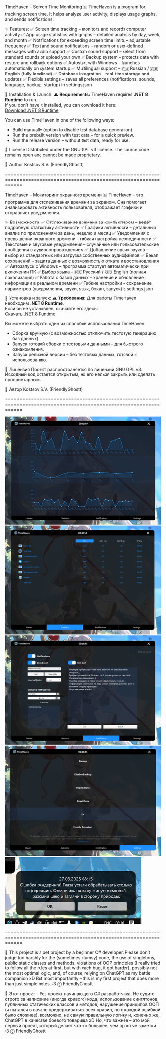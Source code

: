 TimeHaven – Screen Time Monitoring
📊 TimeHaven is a program for tracking screen time. It helps analyze user activity, displays usage graphs, and sends notifications.

✨ Features:
✅ Screen time tracking – monitors and records computer activity
✅ App usage statistics with graphs – detailed analysis by day, week, and month
✅ Notifications for exceeding screen time limits – adjustable frequency
✅ Text and sound notifications – random or user-defined messages with audio support
✅ Custom sound support – select from standard sounds or upload your own
✅ Backup system – protects data with restore and rollback options
✅ Autostart with Windows – launches automatically on system startup
✅ Multilingual support – 🇷🇺 Russian / 🇬🇧 English (fully localized)
✅ Database integration – real-time storage and updates
✅ Flexible settings – saves all preferences (notifications, sounds, language, backup, startup) in settings.json

🚀 Installation & Launch:
⚠️ **Requirements:** TimeHaven requires **.NET 8 Runtime** to run.  
If you don’t have it installed, you can download it here:  
[Download .NET 8 Runtime](https://dotnet.microsoft.com/en-us/download/dotnet/8.0)

You can use TimeHaven in one of the following ways:

* Build manually (option to disable test database generation).
* Run the prebuilt version with test data – for a quick preview.
* Run the release version – without test data, ready for use.

📜 License
Distributed under the GNU GPL v3 license. The source code remains open and cannot be made proprietary.

👤 Author
Kostsov S.V. (FriendlyGhostt)


==================================================================================================================


TimeHaven – Мониторинг экранного времени
📊 TimeHaven – это программа для отслеживания времени за экраном. Она помогает анализировать активность пользователя, отображает графики и отправляет уведомления.

✨ Возможности:
✅ Отслеживание времени за компьютером – ведёт подробную статистику активности
✅ Графики активности – детальный анализ по приложениям за день, неделю и месяц
✅ Уведомления о превышении экранного времени – гибкая настройка периодичности
✅ Текстовые и звуковые уведомления – случайные или пользовательские сообщения с аудиосопровождением
✅ Добавление своих звуков – выбор из стандартных или загрузка собственных аудиофайлов
✅ Бэкап сохранений – защита данных с возможностью отката и восстановления
✅ Автозапуск с Windows – программа стартует автоматически при включении ПК
✅ Выбор языка – 🇷🇺 Русский / 🇬🇧 English (полная локализация)
✅ Работа с базой данных – хранение и обновление информации в реальном времени
✅ Гибкие настройки – сохранение параметров (уведомления, звуки, язык, бэкап, запуск) в settings.json

🚀 Установка и запуск:
⚠️ **Требования:** Для работы TimeHaven необходим **.NET 8 Runtime**.  
Если он не установлен, скачайте его здесь:  
[Скачать .NET 8 Runtime](https://dotnet.microsoft.com/en-us/download/dotnet/8.0)

Вы можете выбрать один из способов использования TimeHaven:

* Сборка вручную (с возможностью отключить тестовую генерацию баз данных).
* Запуск готовой сборки с тестовыми данными – для быстрого ознакомления.
* Запуск релизной версии – без тестовых данных, готовой к использованию.

📜 Лицензия
Проект распространяется по лицензии GNU GPL v3. Исходный код остается открытым, но его нельзя закрыть или сделать проприетарным.

👤 Автор
Kostsov S.V. (FriendlyGhostt)


==================================================================================================================


![FirstPage TimeHaven](screenshots/timehaven1.png)
![SecondPage TimeHaven](screenshots/timehaven2.png)
![ThirdPage TimeHaven](screenshots/timehaven3.png)
![FourthPage TimeHaven](screenshots/timehaven4.png)
![Notification TimeHaven](screenshots/timehaven5.png)


==================================================================================================================


📝 This project is a pet project by a beginner C# developer.
Please don’t judge too harshly for the (sometimes clumsy) code, the use of singletons, public static classes and methods, violations of OOP principles (I really tried to follow all the rules at first, but with each bug, it got harder), possibly not the most optimal logic, and, of course, relying on ChatGPT as my battle companion xD
But most importantly – this is my first project that does more than just simple notes. :3
ⓒ FriendlyGhostt

📝 Этот проект – Pet-проект начинающего C# разработчика.
Не судите строго за написание (иногда кривого) кода, использование синглтонов, публичных статических классов и методов, нарушение принципов ООП (я пытался в начале придерживаться всех правил, но с каждой ошибкой было сложнее), возможно, не самую правильную логику и, конечно же, ChatGPT в качестве боевого товарища xD 
Но, что важнее – это мой первый проект, который делает что-то большее, чем простые заметки :3
ⓒ FriendlyGhostt